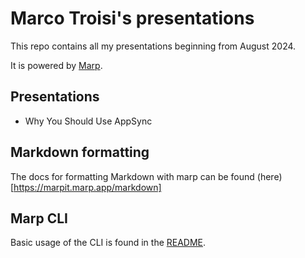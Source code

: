 # Marco Troisi's presentations

This repo contains all my presentations beginning from August 2024. 

It is powered by [Marp](https://marp.app/).

## Presentations

* Why You Should Use AppSync

## Markdown formatting

The docs for formatting Markdown with marp can be found (here)[https://marpit.marp.app/markdown]

## Marp CLI

Basic usage of the CLI is found in the [README](https://github.com/marp-team/marp-cli#readme).
